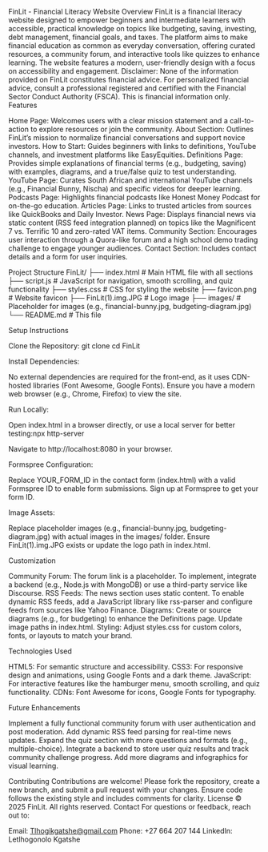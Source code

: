 FinLit - Financial Literacy Website
Overview
FinLit is a financial literacy website designed to empower beginners and intermediate learners with accessible, practical knowledge on topics like budgeting, saving, investing, debt management, financial goals, and taxes. The platform aims to make financial education as common as everyday conversation, offering curated resources, a community forum, and interactive tools like quizzes to enhance learning. The website features a modern, user-friendly design with a focus on accessibility and engagement.
Disclaimer: None of the information provided on FinLit constitutes financial advice. For personalized financial advice, consult a professional registered and certified with the Financial Sector Conduct Authority (FSCA). This is financial information only.
Features

Home Page: Welcomes users with a clear mission statement and a call-to-action to explore resources or join the community.
About Section: Outlines FinLit’s mission to normalize financial conversations and support novice investors.
How to Start: Guides beginners with links to definitions, YouTube channels, and investment platforms like EasyEquities.
Definitions Page: Provides simple explanations of financial terms (e.g., budgeting, saving) with examples, diagrams, and a true/false quiz to test understanding.
YouTube Page: Curates South African and international YouTube channels (e.g., Financial Bunny, Nischa) and specific videos for deeper learning.
Podcasts Page: Highlights financial podcasts like Honest Money Podcast for on-the-go education.
Articles Page: Links to trusted articles from sources like QuickBooks and Daily Investor.
News Page: Displays financial news via static content (RSS feed integration planned) on topics like the Magnificent 7 vs. Terrific 10 and zero-rated VAT items.
Community Section: Encourages user interaction through a Quora-like forum and a high school demo trading challenge to engage younger audiences.
Contact Section: Includes contact details and a form for user inquiries.

Project Structure
FinLit/
├── index.html          # Main HTML file with all sections
├── script.js           # JavaScript for navigation, smooth scrolling, and quiz functionality
├── styles.css          # CSS for styling the website
├── favicon.png         # Website favicon
├── FinLit(1).img.JPG   # Logo image
├── images/             # Placeholder for images (e.g., financial-bunny.jpg, budgeting-diagram.jpg)
└── README.md           # This file

Setup Instructions

Clone the Repository:
git clone <repository-url>
cd FinLit


Install Dependencies:

No external dependencies are required for the front-end, as it uses CDN-hosted libraries (Font Awesome, Google Fonts).
Ensure you have a modern web browser (e.g., Chrome, Firefox) to view the site.


Run Locally:

Open index.html in a browser directly, or use a local server for better testing:npx http-server


Navigate to http://localhost:8080 in your browser.


Formspree Configuration:

Replace YOUR_FORM_ID in the contact form (index.html) with a valid Formspree ID to enable form submissions.
Sign up at Formspree to get your form ID.


Image Assets:

Replace placeholder images (e.g., financial-bunny.jpg, budgeting-diagram.jpg) with actual images in the images/ folder.
Ensure FinLit(1).img.JPG exists or update the logo path in index.html.



Customization

Community Forum: The forum link is a placeholder. To implement, integrate a backend (e.g., Node.js with MongoDB) or use a third-party service like Discourse.
RSS Feeds: The news section uses static content. To enable dynamic RSS feeds, add a JavaScript library like rss-parser and configure feeds from sources like Yahoo Finance.
Diagrams: Create or source diagrams (e.g., for budgeting) to enhance the Definitions page. Update image paths in index.html.
Styling: Adjust styles.css for custom colors, fonts, or layouts to match your brand.

Technologies Used

HTML5: For semantic structure and accessibility.
CSS3: For responsive design and animations, using Google Fonts and a dark theme.
JavaScript: For interactive features like the hamburger menu, smooth scrolling, and quiz functionality.
CDNs: Font Awesome for icons, Google Fonts for typography.

Future Enhancements

Implement a fully functional community forum with user authentication and post moderation.
Add dynamic RSS feed parsing for real-time news updates.
Expand the quiz section with more questions and formats (e.g., multiple-choice).
Integrate a backend to store user quiz results and track community challenge progress.
Add more diagrams and infographics for visual learning.

Contributing
Contributions are welcome! Please fork the repository, create a new branch, and submit a pull request with your changes. Ensure code follows the existing style and includes comments for clarity.
License
© 2025 FinLit. All rights reserved.
Contact
For questions or feedback, reach out to:

Email: Tlhogikgatshe@gmail.com
Phone: +27 664 207 144
LinkedIn: Letlhogonolo Kgatshe

